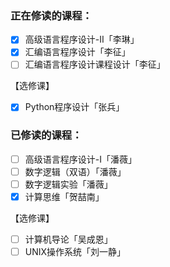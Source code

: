 ### 正在修读的课程：
  - [x] 高级语言程序设计-Ⅱ「李琳」
  - [x] 汇编语言程序设计「李征」
  - [ ] 汇编语言程序设计课程设计「李征」
  
  【选修课】
  - [x] Python程序设计「张兵」


### 已修读的课程：
  - [ ] 高级语言程序设计-Ⅰ「潘薇」
  - [ ] 数字逻辑（双语）「潘薇」
  - [ ] 数字逻辑实验「潘薇」
  - [x] 计算思维「贺喆南」
  
  【选修课】
  - [ ] 计算机导论「吴成恩」
  - [ ] UNIX操作系统「刘一静」
